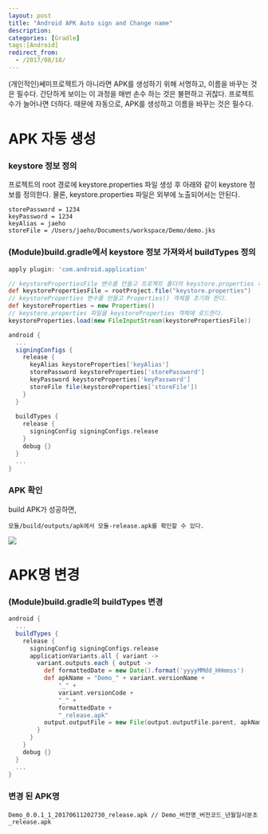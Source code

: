 ```yaml
---
layout: post
title: "Android APK Auto sign and Change name"
description: 
categories: [Gradle]
tags:[Android]
redirect_from:
  - /2017/08/18/
---
```


(개인적인)쎄미프로젝트가 아니라면 APK를 생성하기 위해 서명하고, 이름을 바꾸는 것은 필수다. 간단하게 보이는 이 과정을 매번 손수 하는 것은 불편하고 귀찮다. 프로젝트 수가 늘어나면 더하다. 때문에 자동으로, APK를 생성하고 이름을 바꾸는 것은 필수다.

# APK 자동 생성

### keystore 정보 정의

프로젝트의 root 경로에 keystore.properties 파일 생성 후 아래와 같이 keystore 정보를 정의한다. 물론, keystore.properties 파일은 외부에 노출되어서는 안된다. 

```
storePassword = 1234
keyPassword = 1234
keyAlias = jaeho
storeFile = /Users/jaeho/Documents/workspace/Demo/demo.jks
```

### (Module)build.gradle에서 keystore 정보 가져와서 buildTypes 정의

```groovy
apply plugin: 'com.android.application'

// keystorePropertiesFile 변수를 만들고 프로젝트 폴더의 keystore.properties 파일로 초기화 한다.
def keystorePropertiesFile = rootProject.file("keystore.properties")
// keystoreProperties 변수를 만들고 Properties() 객체를 초기화 한다.
def keystoreProperties = new Properties()
// keystore.properties 파일을 keystoreProperties 객체에 로드한다.
keystoreProperties.load(new FileInputStream(keystorePropertiesFile))

android {
  ...
  signingConfigs {
    release {
      keyAlias keystoreProperties['keyAlias']
      storePassword keystoreProperties['storePassword']
      keyPassword keystoreProperties['keyPassword']
      storeFile file(keystoreProperties['storeFile'])
    }
  }
  
  buildTypes {
    release {
      signingConfig signingConfigs.release
    }
    debug {}
  }
  ...
}
```

### APK 확인

build APK가 성공하면,

```
모듈/build/outputs/apk에서 모듈-release.apk를 확인할 수 있다.
```

![](https://ovso.github.io/images/2017-06-11-apk-name-01.png)

# APK명 변경

### (Module)build.gradle의 buildTypes 변경

```groovy
android {
  ...
  buildTypes {
    release {
      signingConfig signingConfigs.release
      applicationVariants.all { variant ->
        variant.outputs.each { output ->
          def formattedDate = new Date().format('yyyyMMdd_HHmmss')
          def apkName = "Demo_" + variant.versionName +
              "_" +
              variant.versionCode +
              "_" +
              formattedDate +
              "_release.apk"
          output.outputFile = new File(output.outputFile.parent, apkName)
        }
      }
    }
    debug {}
  }
  ...
}
```

### 변경 된 APK명

```
Demo_0.0.1_1_20170611202730_release.apk // Demo_버전명_버전코드_년월일시분초_release.apk
```

